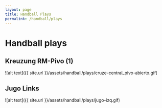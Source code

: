 ```yaml
---
layout: page
title: Handball Plays
permalink: /handball/plays
---
```


# Handball plays


## Kreuzung RM-Pivo (1)

![alt text]({{ site.url }}/assets/handball/plays/cruze-central_pivo-abierto.gif)

## Jugo Links

![alt text]({{ site.url }}/assets/handball/plays/jugo-izq.gif)

